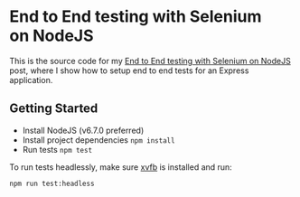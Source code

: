 # End to End testing with Selenium on NodeJS
This is the source code for my [End to End testing with Selenium on NodeJS](https://medium.com/trisfera/end-to-end-testing-with-selenium-on-nodejs-d06d4b4e8cac) post, where I show how to setup end to end tests for an Express application.

## Getting Started
- Install NodeJS (v6.7.0 preferred)
- Install project dependencies `npm install`
- Run tests `npm test`

To run tests headlessly, make sure [xvfb](https://en.wikipedia.org/wiki/Xvfb) is installed and run:
```
npm run test:headless
```
